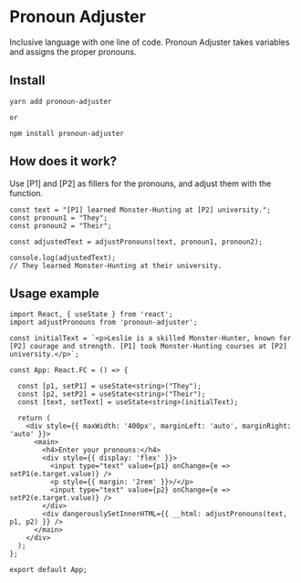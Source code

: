 # Pronoun Adjuster
 
Inclusive language with one line of code. Pronoun Adjuster takes variables and assigns the proper pronouns.

## Install

```
yarn add pronoun-adjuster

or

npm install pronoun-adjuster
```

## How does it work?

Use \[P1\] and \[P2\] as fillers for the pronouns, and adjust them with the function.

```
const text = "[P1] learned Monster-Hunting at [P2] university.";
const pronoun1 = "They";
const pronoun2 = "Their";

const adjustedText = adjustPronouns(text, pronoun1, pronoun2);

console.log(adjustedText);
// They learned Monster-Hunting at their university.
```

## Usage example

```
import React, { useState } from 'react';
import adjustPronouns from 'pronoun-adjuster';

const initialText = `<p>Leslie is a skilled Monster-Hunter, known for [P2] courage and strength. [P1] took Monster-Hunting courses at [P2] university.</p>`;

const App: React.FC = () => {

  const [p1, setP1] = useState<string>("They");
  const [p2, setP2] = useState<string>("Their");
  const [text, setText] = useState<string>(initialText);

  return (
    <div style={{ maxWidth: '400px', marginLeft: 'auto', marginRight: 'auto' }}>
      <main>
        <h4>Enter your pronouns:</h4>
        <div style={{ display: 'flex' }}>
          <input type="text" value={p1} onChange={e => setP1(e.target.value)} />
          <p style={{ margin: '2rem' }}>/</p>
          <input type="text" value={p2} onChange={e => setP2(e.target.value)} />
        </div>
        <div dangerouslySetInnerHTML={{ __html: adjustPronouns(text, p1, p2) }} />
      </main>
    </div>
  );
};

export default App;

```